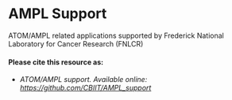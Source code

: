 # AMPL Support 

ATOM/AMPL related applications supported by Frederick National Laboratory for Cancer Research (FNLCR)

#### Please cite this resource as: 
- *ATOM/AMPL support. Available online: https://github.com/CBIIT/AMPL_support*
